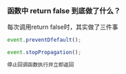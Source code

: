 ### 函数中 return false 到底做了什么？

每次调用return false时，其实做了三件事
```js
event.preventDfefault();

event.stopPropagation();

停止回调函数执行并立即返回
```